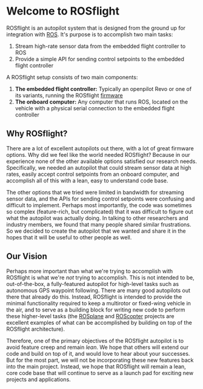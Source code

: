 # Welcome to ROSflight

ROSflight is an autopilot system that is designed from the ground up for integration with [ROS](http://www.ros.org/). It's purpose is to accomplish two main tasks:

  1. Stream high-rate sensor data from the embedded flight controller to ROS
  2. Provide a simple API for sending control setpoints to the embedded flight controller

A ROSflight setup consists of two main components:

  1. **The embedded flight controller:** Typically an openpilot Revo or one of its variants, running the ROSflight [firmware](https://github.com/rosflight/firmware)
  2. **The onboard computer:** Any computer that runs ROS, located on the vehicle with a physical serial connection to the embedded flight controller

## Why ROSflight?

There are a lot of excellent autopilots out there, with a lot of great firmware options. Why did we feel like the world needed ROSflight? Because in our experience none of the other available options satisfied our research needs. Specifically, we needed an autopilot that could stream sensor data at high rates, easily accept control setpoints from an onboard computer, and accomplish all of this with a lean, easy to understand code base.

The other options that we tried were limited in bandwidth for streaming sensor data, and the APIs for sending control setpoints were confusing and difficult to implement. Perhaps most importantly, the code was sometimes so complex (feature-rich, but complicated) that it was difficult to figure out what the autopilot was actually doing. In talking to other researchers and industry members, we found that many people shared similar frustrations. So we decided to create the autopilot that we wanted and share it in the hopes that it will be useful to other people as well.

## Our Vision

Perhaps more important than what we're trying to accomplish with ROSflight is what we're _not_ trying to accomplish. This is not intended to be, out-of-the-box, a fully-featured autopilot for high-level tasks such as autonomous GPS waypoint following. There are many good autopilots out there that already do this. Instead, ROSflight is intended to provide the minimal functionality required to keep a multirotor or fixed-wing vehicle in the air, and to serve as a building block for writing new code to perform these higher-level tasks (the [ROSplane](https://github.com/byu-magicc/ros_plane) and [ROScopter](https://github.com/byu-magicc/ros_copter) projects are excellent examples of what can be accomplished by building on top of the ROSflight architecture).

Therefore, one of the primary objectives of the ROSflight autopilot is to avoid feature creep and remain _lean_. We hope that others will extend our code and build on top of it, and would love to hear about your successes. But for the most part, we will not be incorporating these new features back into the main project. Instead, we hope that ROSflight will remain a lean, core code base that will continue to serve as a launch pad for exciting new projects and applications.
